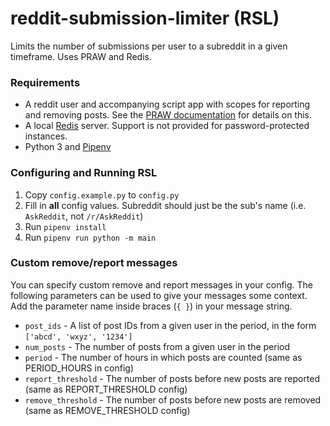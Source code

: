 # reddit-submission-limiter (RSL)
Limits the number of submissions per user to a subreddit in a given timeframe. Uses PRAW and Redis.

### Requirements
- A reddit user and accompanying script app with scopes for reporting and removing posts. See the [PRAW documentation](https://praw.readthedocs.io/en/latest/index.html) for details on this.
- A local [Redis](https://redis.io/) server. Support is not provided for password-protected instances.
- Python 3 and [Pipenv](https://pipenv.pypa.io/en/latest/)

### Configuring and Running RSL
1. Copy `config.example.py` to `config.py`
2. Fill in **all** config values. Subreddit should just be the sub's name (i.e. `AskReddit`, not `/r/AskReddit`)
3. Run `pipenv install`
4. Run `pipenv run python -m main`

### Custom remove/report messages
You can specify custom remove and report messages in your config. The following parameters can be used to give your messages some context. Add the parameter name inside braces (`{ }`) in your message string.
- `post_ids` - A list of post IDs from a given user in the period, in the form `['abcd', 'wxyz', '1234']`
- `num_posts` - The number of posts from a given user in the period
- `period` - The number of hours in which posts are counted (same as PERIOD_HOURS in config)
- `report_threshold` - The number of posts before new posts are reported (same as REPORT_THRESHOLD config)
- `remove_threshold` - The number of posts before new posts are removed (same as REMOVE_THRESHOLD config)
